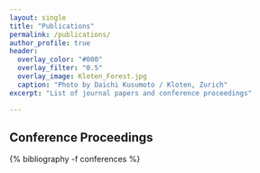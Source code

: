 ```yaml
---
layout: single
title: "Publications"
permalink: /publications/
author_profile: true
header:
  overlay_color: "#000"
  overlay_filter: "0.5"
  overlay_image: Kloten_Forest.jpg
  caption: "Photo by Daichi Kusumoto / Kloten, Zurich"
excerpt: "List of journal papers and conference proceedings"

---
```

<!--
How to use jekyll-scholar: https://open-research.gemmadanks.com/tutorials/how-to-use-jekyll-scholar-with-github-pages/
-->

## Conference Proceedings
{% bibliography -f conferences %}
